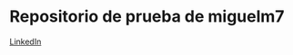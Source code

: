 # Repositorio de prueba de miguelm7


[LinkedIn](www.linkedin.com/in/miguel-moreno-rodríguez-0164a5123)


